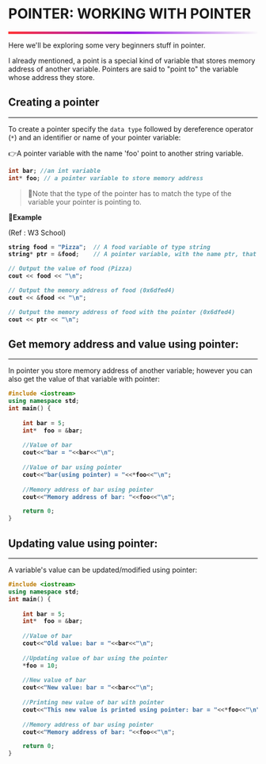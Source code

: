 # POINTER: WORKING WITH POINTER
<hr style="height: 5px; border: none; background: rgb(255,55,55);background: linear-gradient(90deg, rgba(255,55,55,1) 0%, rgba(152,27,228,1) 48%, rgba(251,251,251,1) 100%);">

Here we'll be exploring some very beginners stuff in pointer.


I already mentioned, a point is a special kind of variable that stores memory address of another variable. Pointers are said to "point to" the variable whose address they store.

## Creating a pointer
<hr style="height:1px; background: black; border: none;">


To create a pointer specify the `data type` followed by dereference operator (`*`) and an identifier or name of your pointer variable:  
  
👉A pointer variable with the name 'foo' point to another string variable.

<b>

```c++
int bar; //an int variable
int* foo; // a pointer variable to store memory address
```
</b>

>📢Note that the type of the pointer has to match the type of the variable your pointer is pointing to.


**📌Example**

(Ref : W3 School)

<b>

```c++
string food = "Pizza";  // A food variable of type string
string* ptr = &food;    // A pointer variable, with the name ptr, that stores the address of food

// Output the value of food (Pizza)
cout << food << "\n";

// Output the memory address of food (0x6dfed4)
cout << &food << "\n";

// Output the memory address of food with the pointer (0x6dfed4)
cout << ptr << "\n";
```
</b>



## Get memory address and value using pointer:
<hr style="height:1px; background: black; border: none;">

In pointer you store memory address of another variable; however you can also get the value of that variable with pointer:

<b>

```c++
#include <iostream>
using namespace std;
int main() {
    
    int bar = 5;
    int*  foo = &bar;
    
    //Value of bar
    cout<<"bar = "<<bar<<"\n";
    
    //Value of bar using pointer
    cout<<"bar(using pointer) = "<<*foo<<"\n";
    
    //Memory address of bar using pointer
    cout<<"Memory address of bar: "<<foo<<"\n";

    return 0;
}
```
</b>


## Updating value using pointer:
<hr style="height:1px; background: black; border: none;">

A variable's value can be updated/modified using pointer:
<b>

```c++
#include <iostream>
using namespace std;
int main() {
    
    int bar = 5;
    int*  foo = &bar;
    
    //Value of bar
    cout<<"Old value: bar = "<<bar<<"\n";
    
    //Updating value of bar using the pointer
    *foo = 10;
    
    //New value of bar
    cout<<"New value: bar = "<<bar<<"\n";
    
    //Printing new value of bar with pointer
    cout<<"This new value is printed using pointer: bar = "<<*foo<<"\n";
    
    //Memory address of bar using pointer
    cout<<"Memory address of bar: "<<foo<<"\n";

    return 0;
}
```
</b>
